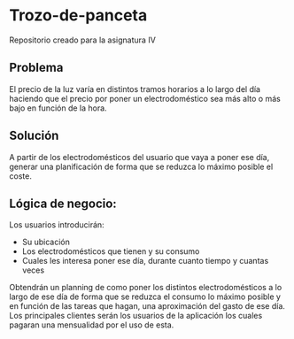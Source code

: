 # Trozo-de-panceta
Repositorio creado para la asignatura IV    

## Problema   
El precio de la luz varía en distintos tramos horarios a lo largo del día haciendo que el precio por poner un electrodoméstico sea más alto o más bajo en función de la hora. 

## Solución
A partir de los electrodomésticos del usuario que vaya a poner ese día, generar una planificación de forma que se reduzca lo máximo posible el coste.

## Lógica de negocio:   
Los usuarios introducirán:    
- Su ubicación    
- Los electrodomésticos que tienen y su consumo   
- Cuales les interesa poner ese día, durante cuanto tiempo y cuantas veces    

Obtendrán un planning de como poner los distintos electrodomésticos a lo largo de ese día de forma que se reduzca el consumo lo máximo posible y en función de las tareas que hagan, una aproximación del gasto de ese día.           
Los principales clientes serán los usuarios de la aplicación los cuales pagaran una mensualidad por el uso de esta.   
